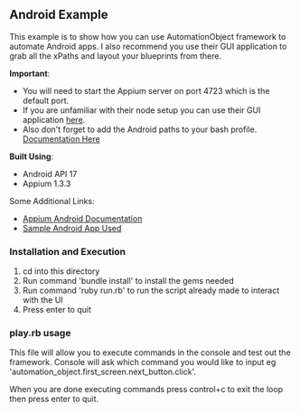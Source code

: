 ## Android Example

This example is to show how you can use AutomationObject framework to automate Android apps.  I also recommend you use their
GUI application to grab all the xPaths and layout your blueprints from there.

__Important__:
*  You will need to start the Appium server on port 4723 which is the default port.
*  If you are unfamiliar with their node setup you can use their GUI application [here](http://appium.io/).
*  Also don't forget to add the Android paths to your bash profile. [Documentation Here](https://github.com/appium/ruby_console/blob/master/osx.md#bash-profile)

__Built Using__:
*  Android API 17
*  Appium 1.3.3

Some Additional Links:
*  [Appium Android Documentation](https://github.com/appium/ruby_lib/blob/master/docs/android_docs.md)
*  [Sample Android App Used](https://github.com/stephanenicolas/RoboDemo)

### Installation and Execution

1. cd into this directory
2. Run command 'bundle install' to install the gems needed
3. Run command 'ruby run.rb' to run the script already made to interact with the UI
4. Press enter to quit

### play.rb usage

This file will allow you to execute commands in the console and test out the framework.  Console will ask which command
you would like to input eg 'automation_object.first_screen.next_button.click'.

When you are done executing commands press control+c to exit the loop then press enter to quit.
